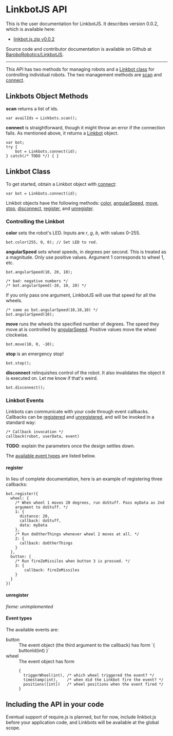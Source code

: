 # LinkbotJS API

This is the user documentation for LinkbotJS. It describes version 0.0.2,
which is available here:

* <a href="linkbot.js.zip">linkbot.js.zip v0.0.2</a>

Source code and contributor documentation is available on Github at
<a target=_new href="https://github.com/BaroboRobotics/LinkbotJS">BaroboRobotics/LinkbotJS</a>.

-----------

This API has two methods for managing robots and a
<a href="#linkbot">Linkbot class</a>
for controlling individual robots. The two management methods are
<a href="#scan">scan</a> and
<a href="#connect">connect</a>.

<a id="Linkbots"></a>
## Linkbots Object Methods

<a id=scan></a>
**scan** returns a list of ids.

    var availIds = Linkbots.scan();

<a id=connect></a>
**connect** is straightforward, though it might throw an error if the
connection fails. As mentioned above, it returns a <a
href="#linkbot">Linkbot</a> object.

    var bot;
    try {
        bot = Linkbots.connect(id);
    } catch(/* TODO */) { }

<a id="linkbot"></a>
## Linkbot Class

To get started, obtain a Linkbot object with
<a href="#connect">connect</a>:

    var bot = Linkbots.connect(id);

Linkbot objects have the following methods:
<a href="#color">color</a>,
<a href="#angSpeed">angularSpeed</a>,
<a href="#move">move</a>,
<a href="#stop">stop</a>,
<a href="#disconnect">disconnect</a>,
<a href="#register">register</a>, and
<a href="#unregister">unregister</a>.

### Controlling the Linkbot

<a id="color"></a>
**color** sets the robot's LED. Inputs are *r*, *g*, *b*, with values
0–255.

    bot.color(255, 0, 0); // Set LED to red.

<a id=angSpeed></a>
**angularSpeed**
sets wheel speeds, in degrees per second. This is treated as a magnitude.
Only use positive values. Argument 1 corresponds to wheel 1, etc.

    bot.angularSpeed(10, 20, 10);

    /* bad: negative numbers */
    /* bot.angularSpeed(-10, 10, 20) */

If you only pass one argument, LinkbotJS will use that speed for all the
wheels.

    /* same as bot.angularSpeed(10,10,10) */
    bot.angularSpeed(10);

<a id=move></a>
**move**
runs the wheels the specified number of degrees. The speed they move at is
controlled by <a href="#angSpeed">angularSpeed</a>. Positive values move
the wheel clockwise.

    bot.move(10, 0, -10);

<a id=stop></a>
**stop**
is an emergency stop!

    bot.stop();

<a id=disconnect></a>
**disconnect**
relinquishes control of the robot. It also invalidates the object it is
executed on. Let me know if that's weird.

    bot.disconnect();

### Linkbot Events

Linkbots can communicate with your code through event callbacks. Callbacks can
be
<a href='#register'>registered</a>
and
<a href='#unregister'>unregistered</a>, and will be invoked in a standard
way:

    /* Callback invocation */
    callback(robot, userData, event)

**TODO**: explain the parameters once the design settles down.

The <a href="#eventTypes">available event types</a> are listed below.

<a id="register"></a>
#### register

In lieu of complete documentation, here is an example of registering three
callbacks:

    bot.register({
      wheel: {
        /* When wheel 1 moves 20 degrees, run doStuff. Pass myData as 2nd
        argument to doStuff. */
        1: {
          distance: 20,
          callback: doStuff,
          data: myData
        },
        /* Run doOtherThings whenever wheel 2 moves at all. */
        2: {
          callback: doOtherThings
        }
      },
      button: {
        /* Run fireZeMissiles when button 3 is pressed. */
        3: {
            callback: fireZeMissiles
        }
      }
    })

<a id="unregister"></a>
#### unregister
*fixme: unimplemented*

<a id="eventTypes"></a>
#### Event types
The available events are:

<dl>
<a id="button"></a>
<dt>button</dt>
<dd>
The event object (the third argument to the callback) has form `{ buttonId(int) }`
</dd>
<a id="wheel"></a>
<dt>wheel</dt>
<dd>
The event object has form

    {
      triggerWheel(int), /* which wheel triggered the event? */
      timestamp(int),    /* when did the Linkbot fire the event? */
      positions([int])   /* wheel positions when the event fired */
    }

</dd>
</dl>


## Including the API in your code

Eventual support of require.js is planned, but for now, include linkbot.js
before your application code, and Linkbots will be available at the
global scope.
